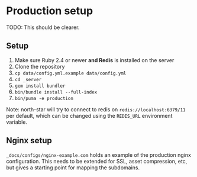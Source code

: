 # Production setup

TODO: This should be clearer.

## Setup

1. Make sure Ruby 2.4 or newer **and Redis** is installed on the server
2. Clone the repository
3. `cp data/config.yml.example data/config.yml`
4. `cd _server`
5. `gem install bundler`
6. `bin/bundle install --full-index`
7. `bin/puma -e production`

Note: north-star will try to connect to redis on `redis://localhost:6379/11` per default, which can be changed using the `REDIS_URL` environment variable.

## Nginx setup

`_docs/configs/nginx-example.com` holds an example of the production nginx configuration. This needs to be extended for SSL, asset compression, etc, but gives a starting point for mapping the subdomains.
